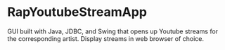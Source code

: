 # RapYoutubeStreamApp
GUI built with Java, JDBC, and Swing that opens up Youtube streams for the corresponding artist. Display streams in web browser of choice.
